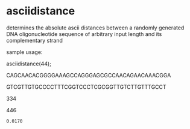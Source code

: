 # asciidistance

determines the absolute ascii distances between a randomly generated DNA oligonucleotide sequence of arbitrary input length and its complementary strand

sample usage:

asciidistance(44);

CAGCAACACGGGGAAAGCCAGGGAGCGCCAACAGAACAAACGGA

GTCGTTGTGCCCCTTTCGGTCCCTCGCGGTTGTCTTGTTTGCCT

   334

   446

    0.0170
